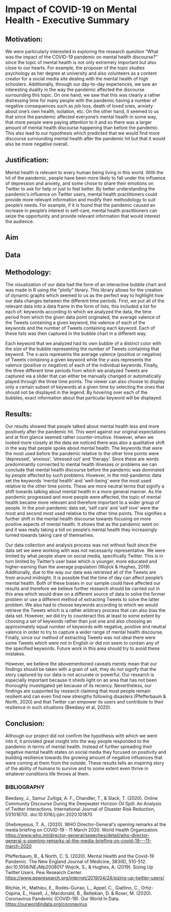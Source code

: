 # Impact of COVID-19 on Mental Health - Executive Summary

## Motivation: 
 We were particularly interested in exploring the research question “What was the impact of the COVID-19 pandemic on mental health discourse?” since the topic of mental health is not only extremely important but also close to our hearts. For example, the proposer of the topic studies psychology as her degree at university and also volunteers as a content creator for a social media site dealing with the mental health of high schoolers. Additionally, through our day-to-day experiences, we saw an interesting duality in the way the pandemic affected the discourse surrounding this topic. On one hand, we saw that this was clearly a rather distressing time for many people with the pandemic having a number of negative consequences such as job loss, death of loved ones, anxiety about one’s own health, isolation, etc. On the other hand, it seemed to us that since the pandemic affected everyone’s mental health in some way, that more people were paying attention to it and so there was a larger amount of mental health discourse happening than before the pandemic. This also lead to our hypothesis which predicted that we would find more discourse surrounding mental health after the pandemic hit but that it would also be more negative overall.

 ## Justification:
 Mental health is relevant to every human being living in this world. With the hit of the pandemic, people have been more likely to fall under the influence of depression and anxiety, and some chose to share their emotions on Twitter to ask for help or just to feel better. By better understanding the pandemic’s influence on Twitter users, mental health practitioners could provide more relevant  information and modify their methodology to suit people’s needs. For example, if it is found that the pandemic caused an increase in people’s interest in self-care, mental health practitioners can seize the opportunity and provide relevant information that would interest the audience. 


 ## Aim

 ## Data

 ## Methodology: 
 The visualization of our data had the form of an interactive bubble chart and was made in R using the “plotly” library. This library allows for the creation of dynamic graphs which seemed to us as the perfect way to highlight how our data changes between the different time periods. First, we put all of the relevant data into a data frame in the form of lists, this included a list for each of: keywords according to which we analyzed the data, the time period from which the given data point originated, the average valence of the Tweets containing a given keyword, the valence of each of the keywords and the number of Tweets containing each keyword. Each of these lists was then captured in the bubble chart in a different way.

 Each keyword that we analyzed had its own bubble of a distinct color with the size of the bubble representing the number of Tweets containing that keyword. The x-axis represents the average valence (positive or negative) of Tweets containing a given keyword while the y-axis represents the valence (positive or negative) of each of the individual keywords. Finally, the three different time periods from which we analyzed Tweets are captured via a slider that can either be manually changed or automatically played through the three time points. The viewer can also choose to display only a certain subset of keywords at a given time by selecting the ones that should not be displayed in the legend. By hovering over each of the bubbles, exact information about that particular keyword will be displayed.

 ## Results: 
 Our results showed that people talked about mental health less and more positively after the pandemic hit. This went against our original expectations and at first glance seemed rather counter-intuitive. However, when we looked more closely at the data we noticed there was also a qualitative shift in the way that people spoke about mental health. The keywords that were the most used before the pandemic relative to the other time points were ‘depressed’, ‘anxious’, ‘stressed out’ and ‘therapy’. Since these are words predominantly connected to mental health illnesses or problems we can conclude that mental health discourse before the pandemic was dominated by people affected by such problems. However, in the mid-pandemic data set the keywords ‘mental health’ and ‘well-being’ were the most used relative to the other time points. These are more neutral terms that signify a shift towards talking about mental health in a more general manner. As the pandemic progressed and more people were affected, the topic of mental health became more relevant and therefore important to a wider group of people. In the post-pandemic data set, ‘self care’ and ‘self love’ were the most and second most used relative to the other time points. This signifies a further shift in the mental health discourse towards focusing on more positive aspects of mental health. It shows that as the pandemic went on and it was really taking a toll on people’s mental health they increasingly turned towards taking care of themselves.

 Our data collection and analysis process was not without fault since the data set we were working with was not necessarily representative. We were limited by what people share on social media, specifically Twitter. This is in turn limited by Twitter’s user base which is younger, more educated and higher-earning than the average population (Wojick & Hughes, 2019). Additionally, due to the way our data was retrieved all of the Tweets are from around midnight. It is possible that the time of day can affect people’s mental health. Both of these biases in our sample could have affected our results and therefore we believe further research should be carried out in this area which would draw on a different source of data to solve the former problem or use a different method of extracting Tweets to solve the latter problem. We also had to choose keywords according to which we would retrieve the Tweets which is a rather arbitrary process that can also bias the data set. However, we did try to counteract this at least to some extent by choosing a set of keywords rather than just one and also choosing an approximately equal number of keywords with negative, positive and neutral valence in order to try to capture a wider range of mental health discourse. Finally, since our method of extracting Tweets was not ideal there were some Tweets which were not in English or did not seem to contain any of the specified keywords. Future work in this area should try to avoid these mistakes.

 However, we believe the abovementioned caveats merely mean that our findings should be taken with a grain of salt, they do not signify that the story captured by our data is not accurate or powerful. Our research is especially important because it sheds light on an area that has not been thoroughly investigated yet because of its recency. Nevertheless, our findings are supported by research claiming that most people remain resilient and can even find new strengths following disasters (Pfefferbaum & North, 2020) and that Twitter can empower its users and contribute to their resilience in such situations (Beedasy et al, 2020).

 ## Conclusion: 
 Although our project did not confirm the hypothesis with which we went into it, it provided great insight into the way people responded to the pandemic in terms of mental health. Instead of further spreading their negative mental health states on social media they focused on positivity and building resilience towards the growing amount of negative influences that were coming at them from the outside. These results tells an inspiring story of the ability of humans to survive and to some extent even thrive in whatever conditions life throws at them.

### BIBLIOGRAPHY
Beedasy, J., Samur Zuñiga, A. F., Chandler, T., & Slack, T. (2020). Online Community Discourse During the Deepwater Horizon Oil Spill: An Analysis of Twitter Interactions. International Journal of Disaster Risk Reduction, 51(101870). doi:10.1016/j.ijdrr.2020.101870

Ghebreyesus, T. A., (2020). WHO Director-General's opening remarks at the media briefing on COVID-19 - 11 March 2020. World Health Organization. https://www.who.int/director-general/speeches/detail/who-director-general-s-opening-remarks-at-the-media-briefing-on-covid-19---11-march-2020

Pfefferbaum, B., & North, C. S. (2020). Mental Health and the Covid-19 Pandemic. The New England Journal of Medicine, 383(6), 510-512. doi:10.1056/NEJMp2008017
Wojcik, S., & Hughes, A. (2019). Sizing Up Twitter Users. Pew Research Center. https://www.pewresearch.org/internet/2019/04/24/sizing-up-twitter-users/

Ritchie, H., Mathieu, E., Rodés-Guirao, L., Appel, C., Giattino, C., Ortiz-Ospina, E., Hasell, J., Macdonald, B., Beltekian, D. & Roser, M. (2020). Coronavirus Pandemic (COVID-19). Our World In Data. https://ourworldindata.org/coronavirus

